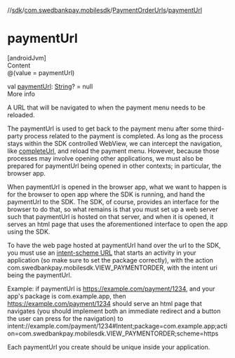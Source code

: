 //[sdk](../../../index.md)/[com.swedbankpay.mobilesdk](../index.md)/[PaymentOrderUrls](index.md)/[paymentUrl](payment-url.md)



# paymentUrl  
[androidJvm]  
Content  
@(value = paymentUrl)  
  
val [paymentUrl](payment-url.md): [String](https://kotlinlang.org/api/latest/jvm/stdlib/kotlin/-string/index.html)? = null  
More info  


A URL that will be navigated to when the payment menu needs to be reloaded.



The paymentUrl is used to get back to the payment menu after some third-party process related to the payment is completed. As long as the process stays within the SDK controlled WebView, we can intercept the navigation, like [completeUrl](complete-url.md), and reload the payment menu. However, because those processes may involve opening other applications, we must also be prepared for paymentUrl being opened in other contexts; in particular, the browser app.



When paymentUrl is opened in the browser app, what we want to happen is for the browser to open app where the SDK is running, and hand the paymentUrl to the SDK. The SDK, of course, provides an interface for the browser to do that, so what remains is that you must set up a web server such that paymentUrl is hosted on that server, and when it is opened, it serves an html page that uses the aforementioned interface to open the app using the SDK.



To have the web page hosted at paymentUrl hand over the url to the SDK, you must use an [intent-scheme URL](https://developer.chrome.com/docs/multidevice/android/intents/) that starts an activity in your application (so make sure to set the package correctly), with the action com.swedbankpay.mobilesdk.VIEW_PAYMENTORDER, with the intent uri being the paymentUrl.



Example: if paymentUrl is https://example.com/payment/1234, and your app's package is com.example.app, then https://example.com/payment/1234 should serve an html page that navigates (you should implement both an immediate redirect and a button the user can press for the navigation) to intent://example.com/payment/1234#Intent;package=com.example.app;action=com.swedbankpay.mobilesdk.VIEW_PAYMENTORDER;scheme=https



Each paymentUrl you create should be unique inside your application.

  



